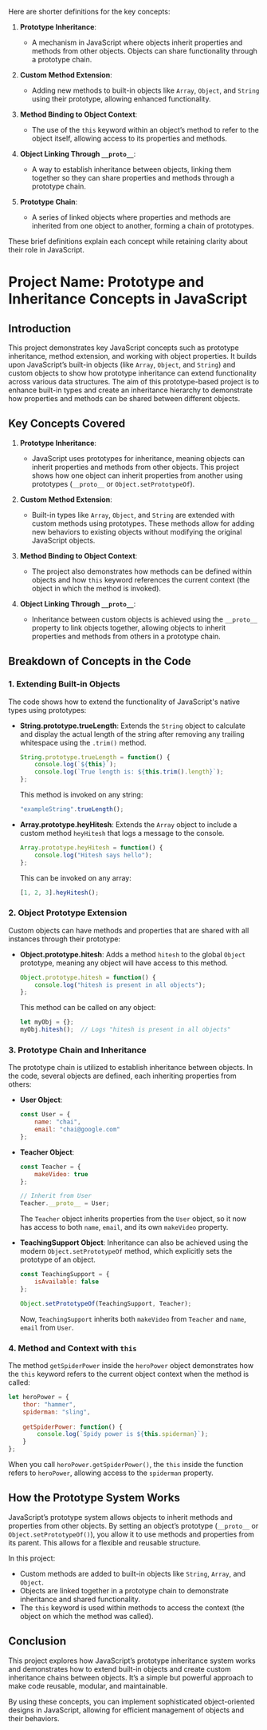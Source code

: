 Here are shorter definitions for the key concepts:

1. **Prototype Inheritance**: 
   - A mechanism in JavaScript where objects inherit properties and methods from other objects. Objects can share functionality through a prototype chain.

2. **Custom Method Extension**:
   - Adding new methods to built-in objects like `Array`, `Object`, and `String` using their prototype, allowing enhanced functionality.

3. **Method Binding to Object Context**:
   - The use of the `this` keyword within an object’s method to refer to the object itself, allowing access to its properties and methods.

4. **Object Linking Through `__proto__`**:
   - A way to establish inheritance between objects, linking them together so they can share properties and methods through a prototype chain.

5. **Prototype Chain**:
   - A series of linked objects where properties and methods are inherited from one object to another, forming a chain of prototypes.

These brief definitions explain each concept while retaining clarity about their role in JavaScript.

# Project Name: Prototype and Inheritance Concepts in JavaScript

## Introduction

This project demonstrates key JavaScript concepts such as prototype inheritance, method extension, and working with object properties. It builds upon JavaScript’s built-in objects (like `Array`, `Object`, and `String`) and custom objects to show how prototype inheritance can extend functionality across various data structures. The aim of this prototype-based project is to enhance built-in types and create an inheritance hierarchy to demonstrate how properties and methods can be shared between different objects.

## Key Concepts Covered

1. **Prototype Inheritance**:
   - JavaScript uses prototypes for inheritance, meaning objects can inherit properties and methods from other objects. This project shows how one object can inherit properties from another using prototypes (`__proto__` or `Object.setPrototypeOf`).
   
2. **Custom Method Extension**:
   - Built-in types like `Array`, `Object`, and `String` are extended with custom methods using prototypes. These methods allow for adding new behaviors to existing objects without modifying the original JavaScript objects.

3. **Method Binding to Object Context**:
   - The project also demonstrates how methods can be defined within objects and how `this` keyword references the current context (the object in which the method is invoked).

4. **Object Linking Through `__proto__`**:
   - Inheritance between custom objects is achieved using the `__proto__` property to link objects together, allowing objects to inherit properties and methods from others in a prototype chain.

## Breakdown of Concepts in the Code

### 1. Extending Built-in Objects
The code shows how to extend the functionality of JavaScript's native types using prototypes:

- **String.prototype.trueLength**:
  Extends the `String` object to calculate and display the actual length of the string after removing any trailing whitespace using the `.trim()` method.
  
  ```js
  String.prototype.trueLength = function() {
      console.log(`${this}`);
      console.log(`True length is: ${this.trim().length}`);
  };
  ```

  This method is invoked on any string:
  ```js
  "exampleString".trueLength();
  ```

- **Array.prototype.heyHitesh**:
  Extends the `Array` object to include a custom method `heyHitesh` that logs a message to the console.

  ```js
  Array.prototype.heyHitesh = function() {
      console.log("Hitesh says hello");
  };
  ```

  This can be invoked on any array:
  ```js
  [1, 2, 3].heyHitesh();
  ```

### 2. Object Prototype Extension
Custom objects can have methods and properties that are shared with all instances through their prototype:

- **Object.prototype.hitesh**:
  Adds a method `hitesh` to the global `Object` prototype, meaning any object will have access to this method.
  
  ```js
  Object.prototype.hitesh = function() {
      console.log("hitesh is present in all objects");
  };
  ```

  This method can be called on any object:
  ```js
  let myObj = {};
  myObj.hitesh();  // Logs "hitesh is present in all objects"
  ```

### 3. Prototype Chain and Inheritance
The prototype chain is utilized to establish inheritance between objects. In the code, several objects are defined, each inheriting properties from others:

- **User Object**:
  ```js
  const User = {
      name: "chai",
      email: "chai@google.com"
  };
  ```

- **Teacher Object**:
  ```js
  const Teacher = {
      makeVideo: true
  };
  
  // Inherit from User
  Teacher.__proto__ = User;
  ```

  The `Teacher` object inherits properties from the `User` object, so it now has access to both `name`, `email`, and its own `makeVideo` property.

- **TeachingSupport Object**:
  Inheritance can also be achieved using the modern `Object.setPrototypeOf` method, which explicitly sets the prototype of an object.

  ```js
  const TeachingSupport = {
      isAvailable: false
  };
  
  Object.setPrototypeOf(TeachingSupport, Teacher);
  ```

  Now, `TeachingSupport` inherits both `makeVideo` from `Teacher` and `name`, `email` from `User`.

### 4. Method and Context with `this`
The method `getSpiderPower` inside the `heroPower` object demonstrates how the `this` keyword refers to the current object context when the method is called:

```js
let heroPower = {
    thor: "hammer",
    spiderman: "sling",
    
    getSpiderPower: function() {
        console.log(`Spidy power is ${this.spiderman}`);
    }
};
```

When you call `heroPower.getSpiderPower()`, the `this` inside the function refers to `heroPower`, allowing access to the `spiderman` property.

## How the Prototype System Works
JavaScript’s prototype system allows objects to inherit methods and properties from other objects. By setting an object’s prototype (`__proto__` or `Object.setPrototypeOf()`), you allow it to use methods and properties from its parent. This allows for a flexible and reusable structure.

In this project:
- Custom methods are added to built-in objects like `String`, `Array`, and `Object`.
- Objects are linked together in a prototype chain to demonstrate inheritance and shared functionality.
- The `this` keyword is used within methods to access the context (the object on which the method was called).

## Conclusion
This project explores how JavaScript’s prototype inheritance system works and demonstrates how to extend built-in objects and create custom inheritance chains between objects. It’s a simple but powerful approach to make code reusable, modular, and maintainable.

By using these concepts, you can implement sophisticated object-oriented designs in JavaScript, allowing for efficient management of objects and their behaviors.